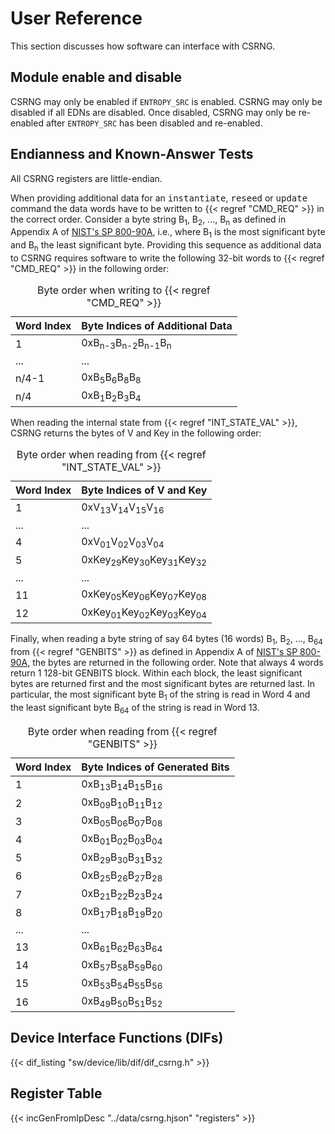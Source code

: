# User Reference

This section discusses how software can interface with CSRNG.

## Module enable and disable

CSRNG may only be enabled if `ENTROPY_SRC` is enabled.
CSRNG may only be disabled if all EDNs are disabled.
Once disabled, CSRNG may only be re-enabled after `ENTROPY_SRC` has been disabled and re-enabled.

## Endianness and Known-Answer Tests

All CSRNG registers are little-endian.

When providing additional data for an <tt>instantiate</tt>, <tt>reseed</tt> or <tt>update</tt> command the data words have to be written to {{< regref "CMD_REQ" >}} in the correct order.
Consider a byte string B<sub>1</sub>, B<sub>2</sub>, ..., B<sub>n</sub> as defined in Appendix A of [NIST's SP 800-90A](https://nvlpubs.nist.gov/nistpubs/SpecialPublications/NIST.SP.800-90Ar1.pdf), i.e., where B<sub>1</sub> is the most significant byte and B<sub>n</sub> the least significant byte.
Providing this sequence as additional data to CSRNG requires software to write the following 32-bit words to {{< regref "CMD_REQ" >}} in the following order:

<table>
<caption>Byte order when writing to {{< regref "CMD_REQ" >}}</caption>
<thead>
  <tr>
    <th>Word Index</th>
    <th>Byte Indices of Additional Data</th>
  </tr>
</thead>
<tbody>
  <tr>
    <td>1</td>
    <td>0xB<sub>n-3</sub>B<sub>n-2</sub>B<sub>n-1</sub>B<sub>n</sub></td>
  </tr>
  <tr>
    <td>...</td>
    <td>...</td>
  </tr>
  <tr>
    <td>n/4-1</td>
    <td>0xB<sub>5</sub>B<sub>6</sub>B<sub>8</sub>B<sub>8</sub></td>
  </tr>
  <tr>
    <td>n/4</td>
    <td>0xB<sub>1</sub>B<sub>2</sub>B<sub>3</sub>B<sub>4</sub></td>
  </tr>
</table>

When reading the internal state from {{< regref "INT_STATE_VAL" >}}, CSRNG returns the bytes of V and Key in the following order:
<table>
<caption>Byte order when reading from {{< regref "INT_STATE_VAL" >}}</caption>
<thead>
  <tr>
    <th>Word Index</th>
    <th>Byte Indices of V and Key</th>
  </tr>
</thead>
<tbody>
  <tr>
    <td>1</td>
    <td>0xV<sub>13</sub>V<sub>14</sub>V<sub>15</sub>V<sub>16</sub></td>
  </tr>
  <tr>
    <td>...</td>
    <td>...</td>
  </tr>
  <tr>
    <td>4</td>
    <td>0xV<sub>01</sub>V<sub>02</sub>V<sub>03</sub>V<sub>04</sub></td>
  </tr>
  <tr>
    <td>5</td>
    <td>0xKey<sub>29</sub>Key<sub>30</sub>Key<sub>31</sub>Key<sub>32</sub></td>
  </tr>
  <tr>
    <td>...</td>
    <td>...</td>
  </tr>
  <tr>
    <td>11</td>
    <td>0xKey<sub>05</sub>Key<sub>06</sub>Key<sub>07</sub>Key<sub>08</sub></td>
  </tr>
  <tr>
    <td>12</td>
    <td>0xKey<sub>01</sub>Key<sub>02</sub>Key<sub>03</sub>Key<sub>04</sub></td>
  </tr>
</table>

Finally, when reading a byte string of say 64 bytes (16 words) B<sub>1</sub>, B<sub>2</sub>, ..., B<sub>64</sub> from {{< regref "GENBITS" >}} as defined in Appendix A of [NIST's SP 800-90A](https://nvlpubs.nist.gov/nistpubs/SpecialPublications/NIST.SP.800-90Ar1.pdf), the bytes are returned in the following order.
Note that always 4 words return 1 128-bit GENBITS block.
Within each block, the least significant bytes are returned first and the most significant bytes are returned last.
In particular, the most significant byte B<sub>1</sub> of the string is read in Word 4 and the least significant byte B<sub>64</sub> of the string is read in Word 13.

<table>
<caption>Byte order when reading from {{< regref "GENBITS" >}}</caption>
<thead>
  <tr>
    <th>Word Index</th>
    <th>Byte Indices of Generated Bits</th>
  </tr>
</thead>
<tbody>
  <tr>
    <td>1</td>
    <td>0xB<sub>13</sub>B<sub>14</sub>B<sub>15</sub>B<sub>16</sub></td>
  </tr>
  <tr>
    <td>2</td>
    <td>0xB<sub>09</sub>B<sub>10</sub>B<sub>11</sub>B<sub>12</sub></td>
  </tr>
  <tr>
    <td>3</td>
    <td>0xB<sub>05</sub>B<sub>06</sub>B<sub>07</sub>B<sub>08</sub></td>
  </tr>
  <tr>
    <td>4</td>
    <td>0xB<sub>01</sub>B<sub>02</sub>B<sub>03</sub>B<sub>04</sub></td>
  </tr>

  <tr>
    <td>5</td>
    <td>0xB<sub>29</sub>B<sub>30</sub>B<sub>31</sub>B<sub>32</sub></td>
  </tr>
  <tr>
    <td>6</td>
    <td>0xB<sub>25</sub>B<sub>26</sub>B<sub>27</sub>B<sub>28</sub></td>
  </tr>
  <tr>
    <td>7</td>
    <td>0xB<sub>21</sub>B<sub>22</sub>B<sub>23</sub>B<sub>24</sub></td>
  </tr>
  <tr>
    <td>8</td>
    <td>0xB<sub>17</sub>B<sub>18</sub>B<sub>19</sub>B<sub>20</sub></td>
  </tr>

  <tr>
    <td>...</td>
    <td>...</td>
  </tr>

  <tr>
    <td>13</td>
    <td>0xB<sub>61</sub>B<sub>62</sub>B<sub>63</sub>B<sub>64</sub></td>
  </tr>
  <tr>
    <td>14</td>
    <td>0xB<sub>57</sub>B<sub>58</sub>B<sub>59</sub>B<sub>60</sub></td>
  </tr>
  <tr>
    <td>15</td>
    <td>0xB<sub>53</sub>B<sub>54</sub>B<sub>55</sub>B<sub>56</sub></td>
  </tr>
  <tr>
    <td>16</td>
    <td>0xB<sub>49</sub>B<sub>50</sub>B<sub>51</sub>B<sub>52</sub></td>
  </tr>
</table>

## Device Interface Functions (DIFs)

{{< dif_listing "sw/device/lib/dif/dif_csrng.h" >}}

## Register Table

{{< incGenFromIpDesc "../data/csrng.hjson" "registers" >}}

